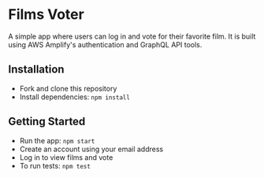 # Films Voter

A simple app where users can log in and vote for their favorite film. It is built using AWS Amplify's authentication and GraphQL API tools.

## Installation

- Fork and clone this repository
- Install dependencies: `npm install`

## Getting Started

- Run the app: `npm start`
- Create an account using your email address
- Log in to view films and vote
- To run tests: `npm test`
